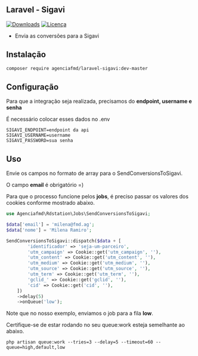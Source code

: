 ## Laravel - Sigavi

[![Downloads](https://img.shields.io/packagist/dt/agenciafmd/laravel-sigavi.svg?style=flat-square)](https://packagist.org/packages/agenciafmd/laravel-rdstation)
[![Licença](https://img.shields.io/badge/license-MIT-brightgreen.svg?style=flat-square)](LICENSE.md)

- Envia as conversões para a Sigavi

## Instalação

```bash
composer require agenciafmd/laravel-sigavi:dev-master
```

## Configuração

Para que a integração seja realizada, precisamos do **endpoint, username e senha**

É necessário colocar esses dados no .env

```dotenv
SIGAVI_ENDPOINT=endpoint da api
SIGAVI_USERNAME=username
SIGAVI_PASSWORD=sua senha
```

## Uso

Envie os campos no formato de array para o SendConversionsToSigavi.

O campo **email** é obrigatório =)

Para que o processo funcione pelos **jobs**, é preciso passar os valores dos cookies conforme mostrado abaixo.

```php
use Agenciafmd\Rdstation\Jobs\SendConversionsToSigavi;

$data['email'] = 'milena@fmd.ag';
$data['nome'] = 'Milena Ramiro';

SendConversionsToSigavi::dispatch($data + [
        'identificador' => 'seja-um-parceiro',
        'utm_campaign' => Cookie::get('utm_campaign', ''),
        'utm_content' => Cookie::get('utm_content', ''),
        'utm_medium' => Cookie::get('utm_medium', ''),
        'utm_source' => Cookie::get('utm_source', ''),
        'utm_term' => Cookie::get('utm_term', ''),
        'gclid_' => Cookie::get('gclid', ''),
        'cid' => Cookie::get('cid', ''),
    ])
    ->delay(5)
    ->onQueue('low');
```

Note que no nosso exemplo, enviamos o job para a fila **low**.

Certifique-se de estar rodando no seu queue:work esteja semelhante ao abaixo.

```shell
php artisan queue:work --tries=3 --delay=5 --timeout=60 --queue=high,default,low
```